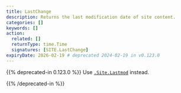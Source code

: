 ```yaml
---
title: LastChange
description: Returns the last modification date of site content.
categories: []
keywords: []
action:
  related: []
  returnType: time.Time
  signatures: [SITE.LastChange]
expiryDate: 2026-02-19 # deprecated 2024-02-19 in v0.123.0
---
```


{{% deprecated-in 0.123.0 %}}
Use [`.Site.Lastmod`] instead.

[`.Site.Lastmod`]: /methods/site/lastmod/
{{% /deprecated-in %}}
